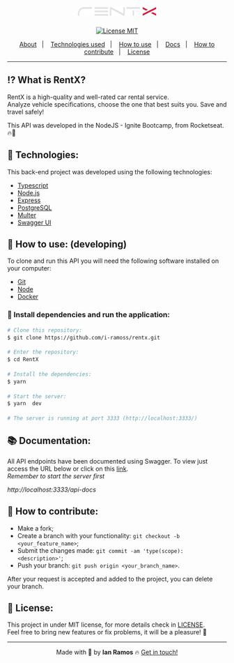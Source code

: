 <h1 align='center'>
  <img src='.github/rentx_logo.png'>
</h1>

<div align="center">
  <a href="https://opensource.org/licenses/MIT"><img alt="License MIT" src="https://img.shields.io/badge/license-MIT-brightgreen"></a>
</div>

<p align="center">
  <a href="#interrobang-what-is-rentx">About</a>&nbsp;&nbsp;&nbsp;|&nbsp;&nbsp;&nbsp;
  <a href="#rocket-technologies">Technologies used</a>&nbsp;&nbsp;&nbsp;|&nbsp;&nbsp;&nbsp;
  <a href="#construction_worker-how-to-use-developing">How to use</a>&nbsp;&nbsp;&nbsp;|&nbsp;&nbsp;&nbsp;
  <a href="#books-documentation">Docs</a>&nbsp;&nbsp;&nbsp;|&nbsp;&nbsp;&nbsp;
  <a href="#confetti_ball-how-to-contribute">How to contribute</a>&nbsp;&nbsp;&nbsp;|&nbsp;&nbsp;&nbsp;
  <a href="#key-license">License</a>
</p>

--- 

## :interrobang: What is RentX?

RentX is a high-quality and well-rated car rental service. <br>
Analyze vehicle specifications, choose the one that best suits you. Save and travel safely! <br>

This API was developed in the NodeJS - Ignite Bootcamp, from Rocketseat. 🔥🚀 


## :rocket: Technologies:

This back-end project was developed using the following technologies:

- [Typescript][typescript]
- [Node.js][nodejs]
- [Express][express]
- [PostgreSQL][postgresql]
- [Multer][multer]
- [Swagger UI][swagger]


## :construction_worker: How to use: (developing)

To clone and run this API you will need the following software installed on your computer:

- [Git][git]
- [Node][nodejs]
- [Docker][docker]

### :electric_plug: Install dependencies and run the application:
```bash
# Clone this repository:
$ git clone https://github.com/i-ramoss/rentx.git

# Enter the repository:
$ cd RentX

# Install the dependencies:
$ yarn

# Start the server:
$ yarn  dev

# The server is running at port 3333 (http://localhost:3333/)
```


## :books: Documentation:
All API endpoints have been documented using Swagger. To view just access the URL below or click on this [link](http://localhost:3333/api-docs). <br>
*Remember to start the server first*

*http://localhost:3333/api-docs* 


## :confetti_ball: How to contribute:

-  Make a fork;
-  Create a branch with your functionality: `git checkout -b <your_feature_name>`;
-  Submit the changes made: `git commit -am 'type(scope): <description>'`;
-  Push your branch: `git push origin <your_branch_name>`.

After your request is accepted and added to the project, you can delete your branch.


## :key: License:

This project in under MIT license, for more details check in [LICENSE][license]. <br>
Feel free to bring new features or fix problems, it will be a pleasure! 💜

---

<div align='center'>
  Made with 💚  by <strong>Ian Ramos</strong> 🔥
  <a href='https://www.linkedin.com/in/ian-ramos/'>Get in touch!</a>
</div>



[typescript]: https://www.typescriptlang.org/
[nodejs]: https://nodejs.org/en/
[express]: https://expressjs.com/pt-br/
[postgresql]: https://www.enterprisedb.com/downloads/postgres-postgresql-downloads
[multer]: https://github.com/expressjs/multer
[swagger]: https://swagger.io/
[git]: https://git-scm.com
[docker]: https://www.docker.com/

[license]: https://github.com/i-ramoss/Foodfy/blob/master/LICENSE
[linkedin]: https://www.linkedin.com/in/ian-ramos/